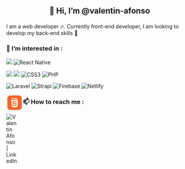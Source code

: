## <p align="center">👋 Hi, I’m @valentin-afonso</p>

I am a web developer :fire:. Currently front-end developer, I am looking to develop my back-end skills :rocket:

### :dart: I’m interested in :
![](https://img.shields.io/badge/Code-React-informational?style=flat&logo=react&color=61DAFB)
![React Native](https://img.shields.io/badge/react_native-%2320232a.svg?style=for-the-badge&logo=react&logoColor=%2361DAFB)

![](https://img.shields.io/badge/Code-JavaScript-informational?style=flat&logo=JavaScript&color=F7DF1E)
![](https://img.shields.io/badge/Code-HTML5-informational?style=flat&logo=HTML5&color=E34F26)
![CSS3](https://img.shields.io/badge/css3-%231572B6.svg?style=for-the-badge&logo=css3&logoColor=white)
![PHP](https://img.shields.io/badge/php-%23777BB4.svg?style=for-the-badge&logo=php&logoColor=white)

![Laravel](https://img.shields.io/badge/laravel-%23FF2D20.svg?style=for-the-badge&logo=laravel&logoColor=white)
![Strapi](https://img.shields.io/badge/strapi-%232E7EEA.svg?style=for-the-badge&logo=strapi&logoColor=white)
![Firebase](https://img.shields.io/badge/firebase-%23039BE5.svg?style=for-the-badge&logo=firebase)
![Netlify](https://img.shields.io/badge/netlify-%23000000.svg?style=for-the-badge&logo=netlify&logoColor=#00C7B7)

<img align="left" src="https://raw.githubusercontent.com/valentin-afonso/valentin-afonso/main/img/html.png" alt="html5" width="45px" />

### 📫 How to reach me :
<a href="https://www.linkedin.com/in/valentin-afonso-793130199/">
<img align="left" src="https://raw.githubusercontent.com/valentin-afonso/valentinafonso/main/img/linkedin.png" alt="Valentin Afonso | LinkedIn" width="30px" />
</a>
